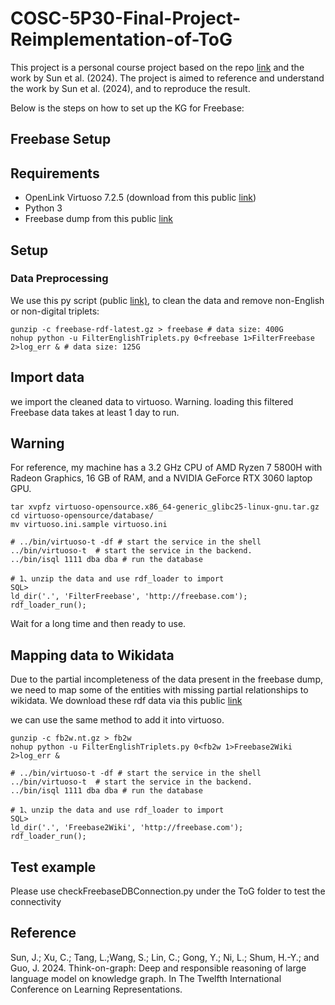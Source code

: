 # COSC-5P30-Final-Project-Reimplementation-of-ToG

This project is a personal course project based on the repo [link](https://github.com/IDEA-FinAI/ToG) and the work by Sun et al. (2024).
The project is aimed to reference and understand the work by Sun et al. (2024), and to reproduce the result.

Below is the steps on how to set up the KG for Freebase:

## Freebase Setup

## Requirements

- OpenLink Virtuoso 7.2.5 (download from this public [link](https://sourceforge.net/projects/virtuoso/files/virtuoso/))
- Python 3
- Freebase dump from this public [link](https://developers.google.com/freebase?hl=en)

## Setup

### Data Preprocessing

We use this py script (public [link)](https://github.com/lanyunshi/Multi-hopComplexKBQA/blob/master/code/FreebaseTool/FilterEnglishTriplets.py), to clean the data and remove non-English or non-digital triplets:

```shell
gunzip -c freebase-rdf-latest.gz > freebase # data size: 400G
nohup python -u FilterEnglishTriplets.py 0<freebase 1>FilterFreebase 2>log_err & # data size: 125G
```

## Import data

we import the cleaned data to virtuoso. Warning. loading this filtered Freebase data takes at least 1 day to run.

## Warning
For reference, my machine has a 3.2 GHz CPU of AMD Ryzen 7 5800H with Radeon Graphics, 16 GB of RAM, and a NVIDIA GeForce RTX 3060 laptop GPU.

```shell
tar xvpfz virtuoso-opensource.x86_64-generic_glibc25-linux-gnu.tar.gz
cd virtuoso-opensource/database/
mv virtuoso.ini.sample virtuoso.ini

# ../bin/virtuoso-t -df # start the service in the shell
../bin/virtuoso-t  # start the service in the backend.
../bin/isql 1111 dba dba # run the database

# 1、unzip the data and use rdf_loader to import
SQL>
ld_dir('.', 'FilterFreebase', 'http://freebase.com'); 
rdf_loader_run();
```

Wait for a long time and then ready to use.

## Mapping data to Wikidata

Due to the partial incompleteness of the data present in the freebase dump, we need to map some of the entities with missing partial relationships to wikidata. We download these rdf data via this public [link](https://developers.google.com/freebase?hl=en#freebase-wikidata-mappings)

we can use the same method to add it into virtuoso.

```shell
gunzip -c fb2w.nt.gz > fb2w
nohup python -u FilterEnglishTriplets.py 0<fb2w 1>Freebase2Wiki 2>log_err &
```

```shell
# ../bin/virtuoso-t -df # start the service in the shell
../bin/virtuoso-t  # start the service in the backend.
../bin/isql 1111 dba dba # run the database

# 1、unzip the data and use rdf_loader to import
SQL>
ld_dir('.', 'Freebase2Wiki', 'http://freebase.com');
rdf_loader_run();
```

## Test example
Please use checkFreebaseDBConnection.py under the ToG folder to test the connectivity
## 

## Reference
Sun, J.; Xu, C.; Tang, L.;Wang, S.; Lin, C.; Gong, Y.; Ni, L.;
Shum, H.-Y.; and Guo, J. 2024. Think-on-graph: Deep and
responsible reasoning of large language model on knowledge
graph. In The Twelfth International Conference on
Learning Representations.
